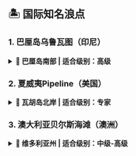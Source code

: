 ## 🏝️ 国际知名浪点

### 1. 巴厘岛乌鲁瓦图（印尼）
<details markdown="1">
<summary markdown="1"><b>📍 巴厘岛南部 | 适合级别：高级</b></summary>

#### 浪点详情：
- **最佳季节**：4-10月（旱季）
- **浪高范围**：2-4米
- **浪型**：礁石浪，长距离右浪
- **特色**：世界顶级浪点，适合管浪穿越
- **注意**：水下礁石多，不适合新手

#### 周边信息：
- 交通：距登巴萨国际机场1.5小时车程
- 住宿：悬崖别墅，价格¥800-2000/晚
- 景点：乌鲁瓦图神庙、 Kecak舞蹈表演

![巴厘岛乌鲁瓦图](https://picsum.photos/id/1036/600/300)
</details>

### 2. 夏威夷Pipeline（美国）
<details markdown="1">
<summary markdown="1"><b>📍 瓦胡岛北岸 | 适合级别：专家</b></summary>

#### 浪点详情：
- **最佳季节**：11-2月（冬季）
- **浪高范围**：3-6米
- **浪型**：珊瑚礁浪，世界级管浪
- **特色**：WSL年度总决赛举办地
- **危险**：强水流、大波浪，仅限专业选手

#### 周边信息：
- 交通：距檀香山1小时车程
- 住宿：北岸度假村，价格¥1500-3000/晚
- 活动：观看专业冲浪比赛、海龟沙滩

![夏威夷Pipeline](https://picsum.photos/id/1038/600/300)
</details>

### 3. 澳大利亚贝尔斯海滩（澳洲）
<details markdown="1">
<summary markdown="1"><b>📍 维多利亚州 | 适合级别：中级-高级</b></summary>

#### 浪点详情：
- **最佳季节**：5-10月（冬季）
- **浪高范围**：1.5-3米
- **浪型**：礁石浪，左右浪均有
- **特色**：Rip Curl Pro赛事举办地
- **适合**：转弯和空中动作练习

#### 周边信息：
- 交通：距墨尔本1.5小时车程
- 住宿：Torquay小镇，价格¥600-1500/晚
- 景点：大洋路起点、冲浪博物馆

![贝尔斯海滩](https://picsum.photos/id/1063/600/300)
</details>